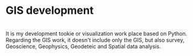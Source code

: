 # GIS development

 <br>
It is my development tookie or visualization work place based on Python.
 <br>
Regarding the GIS work, it doesn't include only the GIS, but also survey, Geoscience, Geophysics, Geodeteic and Spatial data analysis.
